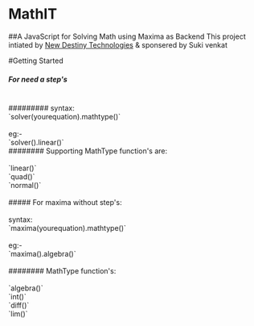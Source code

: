 # MathIT
##A JavaScript for Solving Math using Maxima as  Backend
This project intiated by [New Destiny Technologies](http://newdestiny.in) & sponsered by Suki venkat 


#Getting Started
##### For need a step's 
 <br>
#########   syntax: <br>
      `solver(yourequation).mathtype()` <br> <br>
eg:- <br>
   `solver().linear()` <br>
########   Supporting MathType function's are: <br>
   <br>
   `linear()` <br>
   `quad()` <br>
   `normal()` <br>
  <br>
#####  For maxima without step's: <br> <br>
  syntax: <br>
  `maxima(yourequation).mathtype()` <br> <br>
  eg:- <br>
  `maxima().algebra()` <br> <br>
########  MathType function's: <br> <br>
   `algebra()` <br>
   `int()` <br>
   `diff()`<br>
   `lim()`<br>
   



